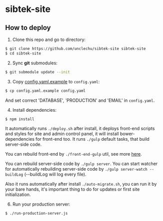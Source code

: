 sibtek-site
===========

How to deploy
-------------

1. Clone this repo and go to directory:
  
  ```bash
  $ git clone https://github.com/unclechu/sibtek-site sibtek-site
  $ cd sibtek-site
  ```
2. Sync <b>git</b> submodules:
  
  ```bash
  $ git submodule update --init
  ```

3. Copy [config.yaml.example](./config.yaml.example) to `config.yaml`:
  
  ```bash
  $ cp config.yaml.example config.yaml
  ```
  
  And set correct 'DATABASE', 'PRODUCTION' and 'EMAIL' in `config.yaml`.

4. Install dependencies:
  
  ```bash
  $ npm install
  ```
  
  It automatically runs `./deploy.sh` after install, it deploys front-end
  scripts and styles for site and admin control panel, it will install
  bower-dependencies for front-end too. It runs `./gulp` default tasks,
  that build server-side code.
  
  You can rebuild front-end by `./front-end-gulp` util, see more
  [here](https://github.com/unclechu/front-end-gulp-pattern).
  
  You can rebuild server-side code by `./gulp server`. You can start watcher
  for automatically rebuilding server-side code by
  `./gulp server-watch --buildLog` (--buildLog will log every file).
  
  Also it runs automatically after install `./auto-migrate.sh`, you can run it
  by your bare hands, it's important thing to do for updates or first site
  initialization.

6. Run your production server:
  
  ```bash
  $ ./run-production-server.js
  ```
